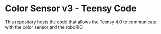 # Color Sensor v3 - Teensy Code

This repository hosts the code that allows the Teensy 4.0 to communicate with the color sensor and the roboRIO

